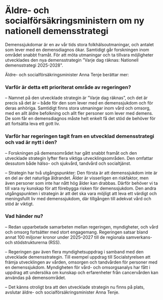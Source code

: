 # Äldre- och socialförsäkringsministern om ny nationell demensstrategi

Demenssjukdomar är en av vår tids stora folkhälsoutmaningar, och antalet som lever med en demensdiagnos ökar. Samtidigt går forskningen inom området snabbt framåt. För att möta utmaningar och ta tillvara möjligheter utvecklades den nya demensstrategin ”Varje dag räknas: Nationell demensstrategi 2025-2028".

Äldre- och socialförsäkringsminister Anna Tenje berättar mer:

### Varför är detta ett prioriterat område av regeringen?

– Namnet på den utvecklade strategin är ”Varje dag räknas”, och det är precis så det är – både för den som lever med en demenssjukdom och för deras anhöriga. Samtidigt finns stora utmaningar inom vård och omsorg, med en allt äldre befolkning och allt fler personer som lever med demens. De som får en demensdiagnos måste helt enkelt få det stöd de behöver för att fortsätta leva ett gott liv.

### Varför har regeringen tagit fram en utvecklad demensstrategi och vad är nytt i den?

– Forskningen på demensområdet har gått snabbt framåt och den utvecklade strategin lyfter flera viktiga utvecklingsområden. Den omfattar dessutom både hälso- och sjukvård, tandvård och socialtjänst.

– Strategin har två utgångspunkter: Den första är att demenssjukdom inte är en del av det naturliga åldrandet. Ålder är visserligen en riskfaktor, men även personer som inte har nått hög ålder kan drabbas. Därför behöver vi ta till vara ny kunskap för att förebygga risken för demenssjukdom. Den andra utgångspunkten i strategin är att det ska vara möjligt att leva ett värdigt och meningsfullt liv med demenssjukdom, där tillgången till adekvat vård och stöd är viktigt.

### Vad händer nu?

– Redan upparbetade samarbeten mellan regeringen, myndigheter, och vård och omsorg fortsätter med stort engagemang. Regeringen satsar bland annat 100 miljoner kronor under 2025–2027 till de regionala samverkans- och stödstrukturerna (RSS).

– Regeringen gav även flera myndighetsuppdrag i samband med den utvecklade demensstrategin. Till exempel uppdrag till Socialstyrelsen att främja utvecklingen av vården, omsorgen och tandvården för personer med en demenssjukdom. Myndigheten för vård- och omsorgsanalys har fått i uppdrag att undersöka om kunskap och erfarenheter från cancervården kan användas på demensområdet.

– Det känns otroligt bra att den utvecklade strategin nu finns på plats, avslutar äldre- och socialförsäkringsminister Anna Tenje.

